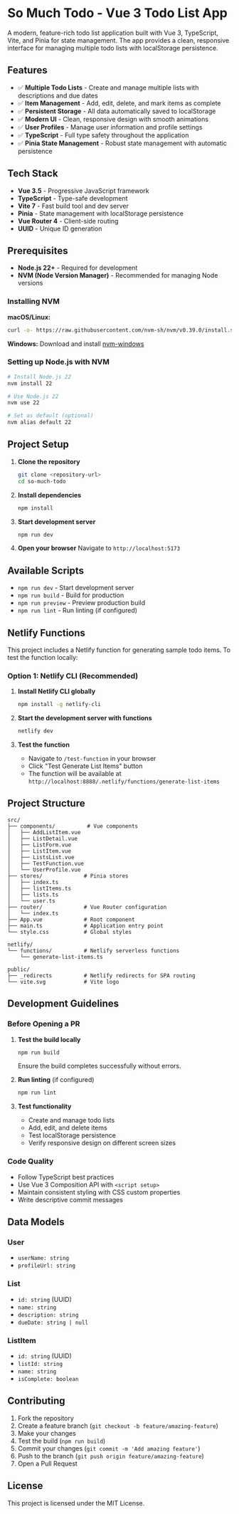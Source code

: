 # So Much Todo - Vue 3 Todo List App

A modern, feature-rich todo list application built with Vue 3, TypeScript, Vite, and Pinia for state management. The app provides a clean, responsive interface for managing multiple todo lists with localStorage persistence.

## Features

- ✅ **Multiple Todo Lists** - Create and manage multiple lists with descriptions and due dates
- ✅ **Item Management** - Add, edit, delete, and mark items as complete
- ✅ **Persistent Storage** - All data automatically saved to localStorage
- ✅ **Modern UI** - Clean, responsive design with smooth animations
- ✅ **User Profiles** - Manage user information and profile settings
- ✅ **TypeScript** - Full type safety throughout the application
- ✅ **Pinia State Management** - Robust state management with automatic persistence

## Tech Stack

- **Vue 3.5** - Progressive JavaScript framework
- **TypeScript** - Type-safe development
- **Vite 7** - Fast build tool and dev server
- **Pinia** - State management with localStorage persistence
- **Vue Router 4** - Client-side routing
- **UUID** - Unique ID generation

## Prerequisites

- **Node.js 22+** - Required for development
- **NVM (Node Version Manager)** - Recommended for managing Node versions

### Installing NVM

**macOS/Linux:**

```bash
curl -o- https://raw.githubusercontent.com/nvm-sh/nvm/v0.39.0/install.sh | bash
```

**Windows:**
Download and install [nvm-windows](https://github.com/coreybutler/nvm-windows/releases)

### Setting up Node.js with NVM

```bash
# Install Node.js 22
nvm install 22

# Use Node.js 22
nvm use 22

# Set as default (optional)
nvm alias default 22
```

## Project Setup

1. **Clone the repository**

   ```bash
   git clone <repository-url>
   cd so-much-todo
   ```

2. **Install dependencies**

   ```bash
   npm install
   ```

3. **Start development server**

   ```bash
   npm run dev
   ```

4. **Open your browser**
   Navigate to `http://localhost:5173`

## Available Scripts

- `npm run dev` - Start development server
- `npm run build` - Build for production
- `npm run preview` - Preview production build
- `npm run lint` - Run linting (if configured)

## Netlify Functions

This project includes a Netlify function for generating sample todo items. To test the function locally:

### Option 1: Netlify CLI (Recommended)

1. **Install Netlify CLI globally**

   ```bash
   npm install -g netlify-cli
   ```

2. **Start the development server with functions**

   ```bash
   netlify dev
   ```

3. **Test the function**
   - Navigate to `/test-function` in your browser
   - Click "Test Generate List Items" button
   - The function will be available at `http://localhost:8888/.netlify/functions/generate-list-items`

## Project Structure

```dir
src/
├── components/          # Vue components
│   ├── AddListItem.vue
│   ├── ListDetail.vue
│   ├── ListForm.vue
│   ├── ListItem.vue
│   ├── ListsList.vue
│   ├── TestFunction.vue
│   └── UserProfile.vue
├── stores/             # Pinia stores
│   ├── index.ts
│   ├── listItems.ts
│   ├── lists.ts
│   └── user.ts
├── router/             # Vue Router configuration
│   └── index.ts
├── App.vue             # Root component
├── main.ts             # Application entry point
└── style.css           # Global styles

netlify/
└── functions/          # Netlify serverless functions
    └── generate-list-items.ts

public/
├── _redirects          # Netlify redirects for SPA routing
└── vite.svg            # Vite logo
```

## Development Guidelines

### Before Opening a PR

1. **Test the build locally**

   ```bash
   npm run build
   ```

   Ensure the build completes successfully without errors.

2. **Run linting** (if configured)

   ```bash
   npm run lint
   ```

3. **Test functionality**
   - Create and manage todo lists
   - Add, edit, and delete items
   - Test localStorage persistence
   - Verify responsive design on different screen sizes

### Code Quality

- Follow TypeScript best practices
- Use Vue 3 Composition API with `<script setup>`
- Maintain consistent styling with CSS custom properties
- Write descriptive commit messages

## Data Models

### User

- `userName: string`
- `profileUrl: string`

### List

- `id: string` (UUID)
- `name: string`
- `description: string`
- `dueDate: string | null`

### ListItem

- `id: string` (UUID)
- `listId: string`
- `name: string`
- `isComplete: boolean`

## Contributing

1. Fork the repository
2. Create a feature branch (`git checkout -b feature/amazing-feature`)
3. Make your changes
4. Test the build (`npm run build`)
5. Commit your changes (`git commit -m 'Add amazing feature'`)
6. Push to the branch (`git push origin feature/amazing-feature`)
7. Open a Pull Request

## License

This project is licensed under the MIT License.
